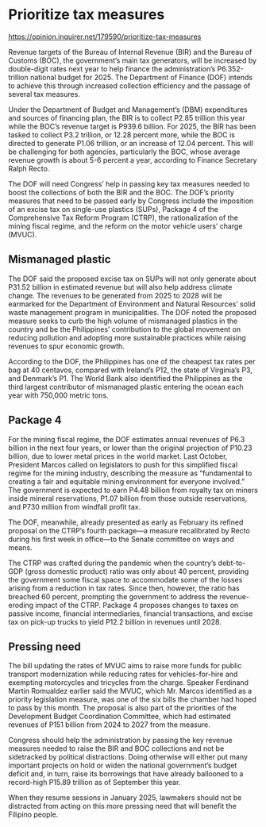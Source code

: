 # Prioritize tax measures

https://opinion.inquirer.net/179590/prioritize-tax-measures



Revenue targets of the Bureau of Internal Revenue (BIR) and the Bureau of Customs (BOC), the government’s main tax generators, will be increased by double-digit rates next year to help finance the administration’s P6.352-trillion national budget for 2025. The Department of Finance (DOF) intends to achieve this through increased collection efficiency and the passage of several tax measures.

Under the Department of Budget and Management’s (DBM) expenditures and sources of financing plan, the BIR is to collect P2.85 trillion this year while the BOC’s revenue target is P939.6 billion. For 2025, the BIR has been tasked to collect P3.2 trillion, or 12.28 percent more, while the BOC is directed to generate P1.06 trillion, or an increase of 12.04 percent. This will be challenging for both agencies, particularly the BOC, whose average revenue growth is about 5-6 percent a year, according to Finance Secretary Ralph Recto.

The DOF will need Congress’ help in passing key tax measures needed to boost the collections of both the BIR and the BOC. The DOF’s priority measures that need to be passed early by Congress include the imposition of an excise tax on single-use plastics (SUPs), Package 4 of the Comprehensive Tax Reform Program (CTRP), the rationalization of the mining fiscal regime, and the reform on the motor vehicle users’ charge (MVUC).



##  Mismanaged plastic



The DOF said the proposed excise tax on SUPs will not only generate about P31.52 billion in estimated revenue but will also help address climate change. The revenues to be generated from 2025 to 2028 will be earmarked for the Department of Environment and Natural Resources’ solid waste management program in municipalities. The DOF noted the proposed measure seeks to curb the high volume of mismanaged plastics in the country and be the Philippines’ contribution to the global movement on reducing pollution and adopting more sustainable practices while raising revenues to spur economic growth.

According to the DOF, the Philippines has one of the cheapest tax rates per bag at 40 centavos, compared with Ireland’s P12, the state of Virginia’s P3, and Denmark’s P1. The World Bank also identified the Philippines as the third largest contributor of mismanaged plastic entering the ocean each year with 750,000 metric tons.



##  Package 4



For the mining fiscal regime, the DOF estimates annual revenues of P6.3 billion in the next four years, or lower than the original projection of P10.23 billion, due to lower metal prices in the world market. Last October, President Marcos called on legislators to push for this simplified fiscal regime for the mining industry, describing the measure as “fundamental to creating a fair and equitable mining environment for everyone involved.” The government is expected to earn P4.48 billion from royalty tax on miners inside mineral reservations, P1.07 billion from those outside reservations, and P730 million from windfall profit tax.

The DOF, meanwhile, already presented as early as February its refined proposal on the CTRP’s fourth package—a measure recalibrated by Recto during his first week in office—to the Senate committee on ways and means.

The CTRP was crafted during the pandemic when the country’s debt-to-GDP (gross domestic product) ratio was only about 40 percent, providing the government some fiscal space to accommodate some of the losses arising from a reduction in tax rates. Since then, however, the ratio has breached 60 percent, prompting the government to address the revenue-eroding impact of the CTRP. Package 4 proposes changes to taxes on passive income, financial intermediaries, financial transactions, and excise tax on pick-up trucks to yield P12.2 billion in revenues until 2028.



##  Pressing need



The bill updating the rates of MVUC aims to raise more funds for public transport modernization while reducing rates for vehicles-for-hire and exempting motorcycles and tricycles from the charge. Speaker Ferdinand Martin Romualdez earlier said the MVUC, which Mr. Marcos identified as a priority legislation measure, was one of the six bills the chamber had hoped to pass by this month. The proposal is also part of the priorities of the Development Budget Coordination Committee, which had estimated revenues of P151 billion from 2024 to 2027 from the measure.

Congress should help the administration by passing the key revenue measures needed to raise the BIR and BOC collections and not be sidetracked by political distractions. Doing otherwise will either put many important projects on hold or widen the national government’s budget deficit and, in turn, raise its borrowings that have already ballooned to a record-high P15.89 trillion as of September this year.

When they resume sessions in January 2025, lawmakers should not be distracted from acting on this more pressing need that will benefit the Filipino people.